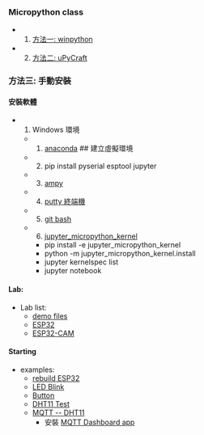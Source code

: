 ### Micropython class
* 1. [方法一: winpython](README-1.md)
* 2. [方法二: uPyCraft](http://docs.dfrobot.com.cn/upycraft/)
### 方法三: 手動安裝
#### 安裝軟體
* 1. Windows 環境
    * 1. [anaconda](https://www.anaconda.com/products/individual) ## 建立虛擬環境
    * 2. pip install pyserial esptool jupyter
    * 3. [ampy](https://ithelp.ithome.com.tw/articles/10203046)
    * 4. [putty 終端機](https://www.chiark.greenend.org.uk/~sgtatham/putty/latest.html)
    * 5. [git bash](https://git-scm.com/download/win)
    * 6. [jupyter_micropython_kernel](https://github.com/goatchurchprime/jupyter_micropython_kernel.git)
        * pip install -e jupyter_micropython_kernel
        * python -m jupyter_micropython_kernel.install
        * jupyter kernelspec list
        * jupyter notebook
#### Lab: 
* Lab list:
    * [demo files](https://github.com/jumbokh/micropython_class/tree/master/demo)
    * [ESP32](https://github.com/jumbokh/micropython_class/tree/master/ESP32)
    * [ESP32-CAM](https://github.com/jumbokh/micropython_class/tree/master/ESP32-CAM)
#### Starting
* examples:
    * [rebuild ESP32](https://github.com/jumbokh/micropython_class/blob/master/ESP32/0.%20rebuild_esp32.ipynb)
    * [LED Blink](https://github.com/jumbokh/micropython_class/blob/master/ESP32/Lab1_LED.ipynb)
    * [Button](https://github.com/jumbokh/micropython_class/blob/master/ESP32/Lab3_button.ipynb)
    * [DHT11 Test](https://github.com/jumbokh/micropython_class/blob/master/ESP32/LAB4_DHT11.ipynb)
    * [MQTT -- DHT11](https://github.com/jumbokh/micropython_class/tree/master/ESP32/MQTT)
        * 安裝 [MQTT Dashboard app](https://apkpure.com/tw/iot-mqtt-dashboard/com.thn.iotmqttdashboard)
